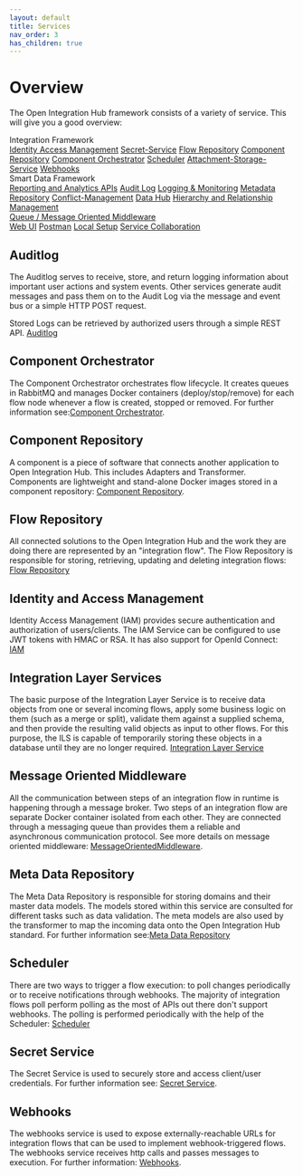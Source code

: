 ```yaml
---
layout: default
title: Services
nav_order: 3
has_children: true
---
```


# Overview

The Open Integration Hub framework consists of a variety of service. This will give you a good overview:

<div class="oih-docs-learn-overview-container">
    <div class="inner-wrapper">
        <div class="column">
            <span class="headline">Integration Framework</span>
            <div class="inner-container">
                <a class="item" href="#">Identity Access Management</a>
                <a class="item" href="#">Secret-Service</a>
                <a class="item" href="#">Flow Repository</a>
                <a class="item" href="#">Component Repository</a>
                <a class="item" href="#">Component Orchestrator</a>
                <a class="item" href="#">Scheduler</a>
                <a class="item" href="#">Attachment-Storage-Service</a>
                <a class="item" href="#">Webhooks</a>
            </div>
        </div>
        <div class="column">
            <span class="headline">Smart Data Framework</span>
            <div class="inner-container">
                <a class="item" href="#" style="flex-basis: calc(100% - 8px)">Reporting and Analytics APIs</a>
                <a class="item" href="#">Audit Log</a>
                <a class="item" href="#">Logging & Monitoring</a>
                <a class="item" href="#">Metadata Repository</a>
                <a class="item" href="#">Conflict-Management</a>
                <a class="item" href="#">Data Hub</a>
                <a class="item" href="#">Hierarchy and Relationship Management</a>
            </div>
        </div>
        <div class="fixed-element">
            <a class="item" href="https://openintegrationhub.github.io//docs/Services/MessageOrientedMiddleware.html">Queue / Message Oriented Middleware</a>
        </div>
    </div>
    <div class="container-further">
        <a class="item" href="#">Web UI</a>
        <a class="item" href="#">Postman</a>
        <a class="item" href="https://openintegrationhub.github.io//docs/Getting%20Started/LocalInstallationGuide.html">Local Setup</a>
        <a class="item" href="https://openintegrationhub.github.io//docs/Service%20Collaboration/ServiceCollaborationOverview.html">Service Collaboration</a>
    </div>
</div>

## Auditlog
The Auditlog serves to receive, store, and return logging information about important user actions and system events. Other services generate audit messages and pass them on to the Audit Log via the message and event bus or a simple HTTP POST request.

Stored Logs can be retrieved by authorized users through a simple REST API. [Auditlog](https://openintegrationhub.github.io/docs/Services/AuditLog.html)

## Component Orchestrator

The Component Orchestrator orchestrates flow lifecycle. It creates queues in RabbitMQ and manages Docker containers (deploy/stop/remove) for each flow node whenever a flow is created, stopped or removed. For further information see:[Component Orchestrator](https://openintegrationhub.github.io/docs/Services/ComponentOrchestrator.html).

## Component Repository

A component is a piece of software that connects another application to Open Integration Hub. This includes Adapters and Transformer. Components are lightweight and stand-alone Docker images stored in a
component repository: [Component Repository](https://openintegrationhub.github.io/docs/Services/ComponentRepository.html).

## Flow Repository

All connected solutions to the Open Integration Hub and the work they are doing there are represented by an "integration flow". The Flow Repository is responsible for storing, retrieving, updating and deleting integration flows: [Flow Repository](https://openintegrationhub.github.io/docs/Services/FlowRepository.html)

## Identity and Access Management

Identity Access Management (IAM) provides secure authentication and authorization of users/clients. The IAM Service can be configured to use JWT tokens with HMAC or RSA. It has also support for OpenId Connect: [IAM](https://openintegrationhub.github.io/docs/Services/IdentityManagement.html)

## Integration Layer Services

The basic purpose of the Integration Layer Service is to receive data objects from one or several incoming flows, apply some business logic on them (such as a merge or split), validate them against a supplied schema, and then provide the resulting valid objects as input to other flows. For this purpose, the ILS is capable of temporarily storing these objects in a database until they are no longer required. [Integration Layer Service](https://openintegrationhub.github.io/docs/Services/IntegrationLayerService.html)

## Message Oriented Middleware

All the communication between steps of an integration flow in runtime is happening through a message broker. Two steps
of an integration flow are separate Docker container isolated from each other. They are connected through a messaging
queue than provides them a reliable and asynchronous communication protocol. See more details on  message oriented middleware: [MessageOrientedMiddleware](https://openintegrationhub.github.io/docs/Services/MessageOrientedMiddleware.html).

## Meta Data Repository

The Meta Data Repository is responsible for storing domains and their master data models. The models stored within this service are consulted for different tasks such as data validation. The meta models are also used by the transformer to map the incoming data onto the Open Integration Hub standard. For further information see:[Meta Data Repository](https://openintegrationhub.github.io/docs/Services/MetaDataRepository.html)

## Scheduler

There are two ways to trigger a flow execution: to poll changes periodically or to receive notifications through webhooks.
The majority of integration flows poll perform polling as the most of APIs out there don't support webhooks. The polling
is performed periodically with the help of the Scheduler: [Scheduler](https://openintegrationhub.github.io/docs/Services/Scheduler.html)

## Secret Service

The Secret Service is used to  securely store and access client/user credentials. For further information see: [Secret Service](https://openintegrationhub.github.io/docs/Services/SecretService.html).

## Webhooks

The webhooks service is used to expose externally-reachable URLs for integration
flows that can be used to implement webhook-triggered flows. The webhooks service receives http calls and passes messages to execution. For further information: [Webhooks](https://openintegrationhub.github.io/docs/Services/Webhooks.html).
